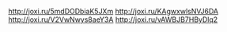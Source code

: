 http://joxi.ru/5mdDODbiaK5JXm
http://joxi.ru/KAgwxwlsNVJ6DA
http://joxi.ru/V2VwNwys8aeY3A
http://joxi.ru/vAWBJB7HByDlq2
